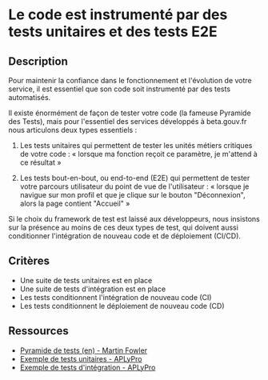 # Le code est instrumenté par des tests unitaires et des tests E2E

## Description

Pour maintenir la confiance dans le fonctionnement et l'évolution de
votre service, il est essentiel que son code soit instrumenté par des
tests automatisés.

Il existe énormément de façon de tester votre code (la fameuse
Pyramide des Tests), mais pour l'essentiel des services développés à
beta.gouv.fr nous articulons deux types essentiels :

1. Les tests unitaires qui permettent de tester les unités métiers
   critiques de votre code : « lorsque ma fonction reçoit ce paramètre,
   je m'attend à ce résultat »

2. Les tests bout-en-bout, ou end-to-end (E2E) qui permettent de
   tester votre parcours utilisateur du point de vue de
   l'utilisateur : « lorsque je navigue sur mon profil et que je
   clique sur le bouton "Déconnexion", alors la page contient
   "Accueil" »

Si le choix du framework de test est laissé aux développeurs, nous
insistons sur la présence au moins de ces deux types de test, qui
doivent aussi conditionner l'intégration de nouveau code et de
déploiement (CI/CD).

## Critères

- Une suite de tests unitaires est en place
- Une suite de tests d'intégration est en place
- Les tests conditionnent l'intégration de nouveau code (CI)
- Les tests conditionnent le déploiement de nouveau code (CD)

## Ressources

- [Pyramide de tests (en) - Martin Fowler](https://martinfowler.com/bliki/TestPyramid.html)
- [Exemple de tests unitaires - APLyPro](https://github.com/betagouv/aplypro/blob/51544b02c7e4b39c60de38a61dddccbcf9f982a9/spec/models/establishment_spec.rb)
- [Exemple de tests d'intégration - APLyPro](https://github.com/betagouv/aplypro/blob/51544b02c7e4b39c60de38a61dddccbcf9f982a9/features/saisie_de_coordonnees_bancaires.feature)
